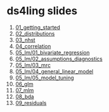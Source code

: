 ds4ling slides
================

1.  [01\_getting\_started](https://www.ds4ling.jvcasillas.com/slides/01_getting_started/)
2.  [02\_distributions](https://www.ds4ling.jvcasillas.com/slides/02_distributions/)
3.  [03\_nhst](https://www.ds4ling.jvcasillas.com/slides/03_nhst/)
4.  [04\_correlation](https://www.ds4ling.jvcasillas.com/slides/04_correlation/)
5.  [05\_lm/01\_bivariate\_regression](https://www.ds4ling.jvcasillas.com/slides/05_lm/01_bivariate_regression/)
6.  [05\_lm/02\_assumptions\_diagnostics](https://www.ds4ling.jvcasillas.com/slides/05_lm/02_assumptions_diagnostics/)
7.  [05\_lm/03\_mrc](https://www.ds4ling.jvcasillas.com/slides/05_lm/03_mrc/)
8.  [05\_lm/04\_general\_linear\_model](https://www.ds4ling.jvcasillas.com/slides/05_lm/04_general_linear_model/)
9.  [05\_lm/05\_model\_tuning](https://www.ds4ling.jvcasillas.com/slides/05_lm/05_model_tuning/)
10. [06\_glm](https://www.ds4ling.jvcasillas.com/slides/06_glm/)
11. [07\_mlm](https://www.ds4ling.jvcasillas.com/slides/07_mlm/)
12. [08\_bda](https://www.ds4ling.jvcasillas.com/slides/08_bda/)
13. [09\_residuals](https://www.ds4ling.jvcasillas.com/slides/09_residuals/)
